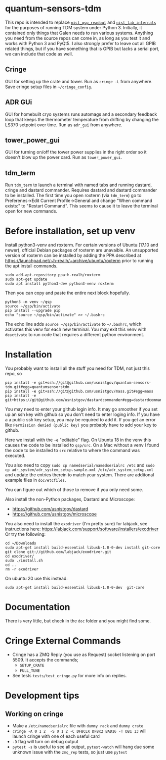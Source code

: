 # quantum-sensors-tdm
This repo is intended to replace [`nist_qsp_readout`](https://bitbucket.org/nist_microcal/nist_qsp_readout) and [`nist_lab_internals`](https://bitbucket.org/nist_microcal/nist_lab_internals) for the purposes of running TDM system under Python 3. Initially, it contained only things that Galen needs to run various systems. Anything you need from the source repos can come in, as long as you test it and works with Python 3 and PyQt5. I also strongly prefer to leave out all GPIB related things, but if you have something that is GPIB but lacks a serial port, we can include that code as well.

## Cringe
GUI for setting up the crate and tower. Run as `cringe -L` from anywhere. Save cringe setup files in `~/cringe_config`.

## ADR GUi
GUI for homebuilt cryo systems runs automags and a secondary feedback loop that keeps the thermometer temperature from drifting by changing the LS370 setpoint over time. Run as `adr_gui` from anywhere.

## tower_power_gui
GUI for turning on/off the tower power supplies in the right order so it doesn't blow up the power card. Run as `tower_power_gui`.

## tdm_term
Run `tdm_term` to launch a terminal with named tabs and running dastard, cringe and dastard commander. Requires dastard and dastard commander to be installed. The first time you open roxterm (via `tdm_term`) go to Preferenes->Edit Current Profile->General and change "When command exists:" to "Restart Command". This seems to cause it to leave the terminal open for new commands.

# Before installation, set up venv
Install python3-venv and roxterm. For certain versions of Ubuntu (17.10 and newer), official Debian packages of roxterm are unavaible. An unsupported version of roxterm can be installed by adding the PPA described at https://launchpad.net/~h-realh/+archive/ubuntu/roxterm prior to running the apt install commands.
```
sudo add-apt-repository ppa:h-realh/roxterm
sudo apt-get update
sudo apt install python3-dev python3-venv roxterm
```
Then you can copy and paste the entire next block hopefully.
```
python3 -m venv ~/qsp
source ~/qsp/bin/activate
pip install --upgrade pip
echo "source ~/qsp/bin/activate" >> ~/.bashrc
```

The echo line adds `source ~/qsp/bin/activate` to `~/.bashrc`, which activates this venv for each new terminal. You may exit this venv with `deactivate` to run code that requires a different python environment.

# Installation
You probably want to install all the stuff you need for TDM, not just this repo, so
```  
pip install -e git+ssh://git@github.com/usnistgov/quantum-sensors-tdm.git#egg=quantumsensorstdm
pip install -e git+ssh://git@github.com/usnistgov/mass.git#egg=mass
pip install -e git+https://git@github.com/usnistgov/dastardcommander#egg=dastardcommander
```
You may need to enter your github login info. It may go smoother if you set up an ssh key with github so you don't need to enter loging info. If you have a a public ssh key setup, you may be required to add it. If you get an error like `Permission denied (public key)` you probably have to add your key to github.

Here we install with the `-e` "editable" flag. On Ubuntu 18 in the venv this causes the code to be installed to `qsp/src`. On a Mac without a venv I found the code to be installed to `src` relative to where the command was executed.

You also need to copy `sudo cp namedserial/namedserialrc /etc` and `sudo cp adr_system/adr_system_setup.sample.xml /etc/adr_system_setup.xml` and update the entries therein to match your system. There are additonal example files in `doc/etcfiles`.

You can figure out which of those to remove if you only need some.

Also install the non-Python packages, Dastard and Microscope:
  * https://github.com/usnistgov/dastard
  * https://github.com/usnistgov/microscope


You also need to install the `exodriver` (I'm pretty sure) for labjack, see instructions here: https://labjack.com/support/software/installers/exodriver
Or try the following:
```
cd ~/Downloads
sudo apt-get install build-essential libusb-1.0-0-dev install git-core
git clone git://github.com/labjack/exodriver.git
cd exodriver/
sudo ./install.sh
cd ..
rm -r exodriver
```
On ubuntu 20 use this instead:
```
sudo apt-get install build-essential libusb-1.0-0-dev  git-core
```
# Documentation
There is very little, but check in the `doc` folder and you might find some.

# Cringe External Commands

  * Cringe has a ZMQ Reply (you use as Request) socket listening on port 5509. It accepts the commands;
    * `SETUP_CRATE`
    * `FULL_TUNE`
  * See tests `tests/test_cringe.py` for more info on replies. 

# Development tips  

## Working on cringe
  
  * Make a `/etc/namedserialrc` file with `dummy rack` and `dummy crate`
  * `cringe -A 0 1 2  -S 0 1 2 -C DFBCLK DFBx2 BAD16 -T DB1 13` will launch cringe with one of each useful card
  * `-D` flag will turn on debug output
  * `pytest -s` is useful to see all output, `pytest-watch` will hang due some unknown issue with the `zmq_rep` tests, so just use `pytest`
